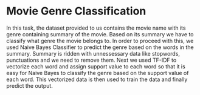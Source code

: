 # Movie Genre Classification
In this task, the dataset provided to us contains the movie name with its genre containing summary of the movie. Based on its summary we have to classify what genre the movie belongs to. In order to proceed with this, we used Naive Bayes Classifier to predict the genre based on the words in the summary. Summary is ridden with unnessessary data like stopwords, punctuations and we need to remove them. Next we used TF-IDF to vectorize each word and assign support value to each word so that it is easy for Naive Bayes to classify the genre based on the support value of each word. This vectorized data is then used to train the data and finally predict the output.
